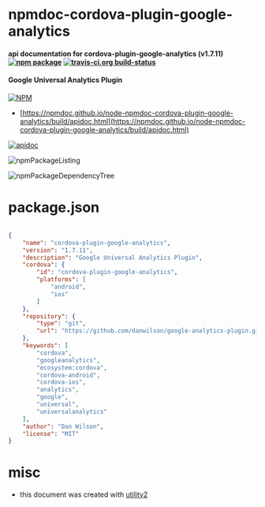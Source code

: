 # npmdoc-cordova-plugin-google-analytics

#### api documentation for  cordova-plugin-google-analytics (v1.7.11)  [![npm package](https://img.shields.io/npm/v/npmdoc-cordova-plugin-google-analytics.svg?style=flat-square)](https://www.npmjs.org/package/npmdoc-cordova-plugin-google-analytics) [![travis-ci.org build-status](https://api.travis-ci.org/npmdoc/node-npmdoc-cordova-plugin-google-analytics.svg)](https://travis-ci.org/npmdoc/node-npmdoc-cordova-plugin-google-analytics)

#### Google Universal Analytics Plugin

[![NPM](https://nodei.co/npm/cordova-plugin-google-analytics.png?downloads=true&downloadRank=true&stars=true)](https://www.npmjs.com/package/cordova-plugin-google-analytics)

- [https://npmdoc.github.io/node-npmdoc-cordova-plugin-google-analytics/build/apidoc.html](https://npmdoc.github.io/node-npmdoc-cordova-plugin-google-analytics/build/apidoc.html)

[![apidoc](https://npmdoc.github.io/node-npmdoc-cordova-plugin-google-analytics/build/screenCapture.buildCi.browser.%252Ftmp%252Fbuild%252Fapidoc.html.png)](https://npmdoc.github.io/node-npmdoc-cordova-plugin-google-analytics/build/apidoc.html)

![npmPackageListing](https://npmdoc.github.io/node-npmdoc-cordova-plugin-google-analytics/build/screenCapture.npmPackageListing.svg)

![npmPackageDependencyTree](https://npmdoc.github.io/node-npmdoc-cordova-plugin-google-analytics/build/screenCapture.npmPackageDependencyTree.svg)



# package.json

```json

{
    "name": "cordova-plugin-google-analytics",
    "version": "1.7.11",
    "description": "Google Universal Analytics Plugin",
    "cordova": {
        "id": "cordova-plugin-google-analytics",
        "platforms": [
            "android",
            "ios"
        ]
    },
    "repository": {
        "type": "git",
        "url": "https://github.com/danwilson/google-analytics-plugin.git"
    },
    "keywords": [
        "cordova",
        "googleanalytics",
        "ecosystem:cordova",
        "cordova-android",
        "cordova-ios",
        "analytics",
        "google",
        "universal",
        "universalanalytics"
    ],
    "author": "Dan Wilson",
    "license": "MIT"
}
```



# misc
- this document was created with [utility2](https://github.com/kaizhu256/node-utility2)
